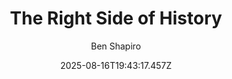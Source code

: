 ---
title: "The Right Side of History"
date: "2025-08-16T19:43:17.457Z"
author: "Ben Shapiro"
read_year: "NO"
recommendation: '3'
url: /bookshelf/the-right-side-of-history
---